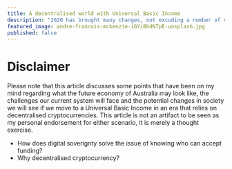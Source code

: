 ```yaml
---
title: A decentralised world with Universal Basic Income
description: "2020 has brought many changes, not excuding a number of changes to the tools that I use on a day to day basis."
featured_image: andre-francois-mckenzie-iGYiBhdNTpE-unsplash.jpg
published: false
---
```


# Disclaimer

Please note that this article discusses some points that have been on my mind regarding what the future economy of Australia may look like, the challenges our current system will face and the potential changes in society we will see if we move to a Universal Basic Income in an era that relies on decentralised cryptocurrencies. This article is not an artifact to be seen as my personal endorsement for either scenario, it is merely a thought exercise.

- How does digital soverignty solve the issue of knowing who can accept funding?
- Why decentralised cryptocurrency?
